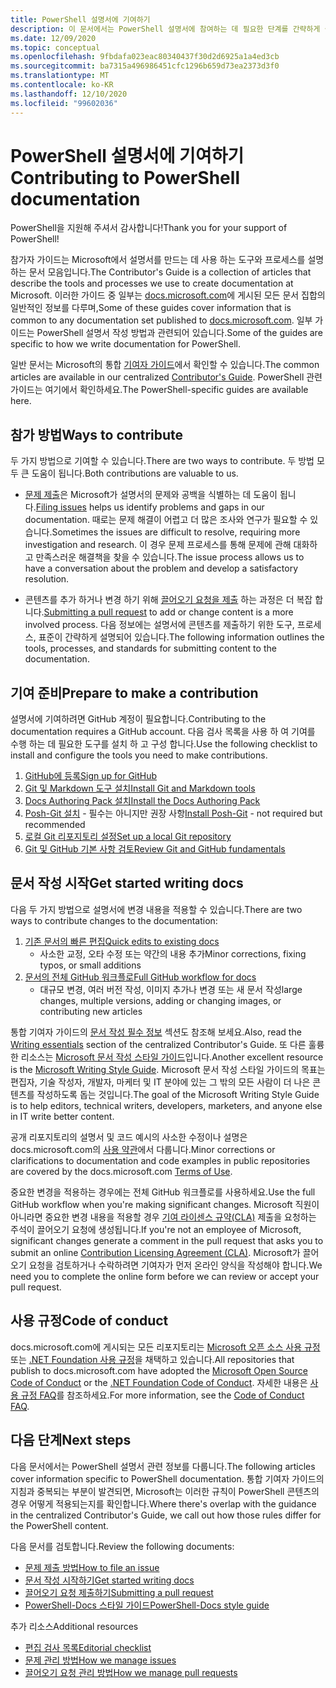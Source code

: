 ```yaml
---
title: PowerShell 설명서에 기여하기
description: 이 문서에서는 PowerShell 설명서에 참여하는 데 필요한 단계를 간략하게 설명합니다.
ms.date: 12/09/2020
ms.topic: conceptual
ms.openlocfilehash: 9fbdafa023eac80340437f30d2d6925a1a4ed3cb
ms.sourcegitcommit: ba7315a496986451cfc1296b659d73ea2373d3f0
ms.translationtype: MT
ms.contentlocale: ko-KR
ms.lasthandoff: 12/10/2020
ms.locfileid: "99602036"
---
```

# <a name="contributing-to-powershell-documentation"></a><span data-ttu-id="aebdb-103">PowerShell 설명서에 기여하기</span><span class="sxs-lookup"><span data-stu-id="aebdb-103">Contributing to PowerShell documentation</span></span>

<span data-ttu-id="aebdb-104">PowerShell을 지원해 주셔서 감사합니다!</span><span class="sxs-lookup"><span data-stu-id="aebdb-104">Thank you for your support of PowerShell!</span></span>

<span data-ttu-id="aebdb-105">참가자 가이드는 Microsoft에서 설명서를 만드는 데 사용 하는 도구와 프로세스를 설명 하는 문서 모음입니다.</span><span class="sxs-lookup"><span data-stu-id="aebdb-105">The Contributor's Guide is a collection of articles that describe the tools and processes we use to create documentation at Microsoft.</span></span> <span data-ttu-id="aebdb-106">이러한 가이드 중 일부는 [docs.microsoft.com][docs]에 게시된 모든 문서 집합의 일반적인 정보를 다루며,</span><span class="sxs-lookup"><span data-stu-id="aebdb-106">Some of these guides cover information that is common to any documentation set published to [docs.microsoft.com][docs].</span></span> <span data-ttu-id="aebdb-107">일부 가이드는 PowerShell 설명서 작성 방법과 관련되어 있습니다.</span><span class="sxs-lookup"><span data-stu-id="aebdb-107">Some of the guides are specific to how we write documentation for PowerShell.</span></span>

<span data-ttu-id="aebdb-108">일반 문서는 Microsoft의 통합 [기여자 가이드][contribute]에서 확인할 수 있습니다.</span><span class="sxs-lookup"><span data-stu-id="aebdb-108">The common articles are available in our centralized [Contributor's Guide][contribute].</span></span> <span data-ttu-id="aebdb-109">PowerShell 관련 가이드는 여기에서 확인하세요.</span><span class="sxs-lookup"><span data-stu-id="aebdb-109">The PowerShell-specific guides are available here.</span></span>

## <a name="ways-to-contribute"></a><span data-ttu-id="aebdb-110">참가 방법</span><span class="sxs-lookup"><span data-stu-id="aebdb-110">Ways to contribute</span></span>

<span data-ttu-id="aebdb-111">두 가지 방법으로 기여할 수 있습니다.</span><span class="sxs-lookup"><span data-stu-id="aebdb-111">There are two ways to contribute.</span></span> <span data-ttu-id="aebdb-112">두 방법 모두 큰 도움이 됩니다.</span><span class="sxs-lookup"><span data-stu-id="aebdb-112">Both contributions are valuable to us.</span></span>

- <span data-ttu-id="aebdb-113">[문제 제출][file-an-issue]은 Microsoft가 설명서의 문제와 공백을 식별하는 데 도움이 됩니다.</span><span class="sxs-lookup"><span data-stu-id="aebdb-113">[Filing issues][file-an-issue] helps us identify problems and gaps in our documentation.</span></span> <span data-ttu-id="aebdb-114">때로는 문제 해결이 어렵고 더 많은 조사와 연구가 필요할 수 있습니다.</span><span class="sxs-lookup"><span data-stu-id="aebdb-114">Sometimes the issues are difficult to resolve, requiring more investigation and research.</span></span> <span data-ttu-id="aebdb-115">이 경우 문제 프로세스를 통해 문제에 관해 대화하고 만족스러운 해결책을 찾을 수 있습니다.</span><span class="sxs-lookup"><span data-stu-id="aebdb-115">The issue process allows us to have a conversation about the problem and develop a satisfactory resolution.</span></span>

- <span data-ttu-id="aebdb-116">콘텐츠를 추가 하거나 변경 하기 위해 [끌어오기 요청을 제출](pull-requests.md) 하는 과정은 더 복잡 합니다.</span><span class="sxs-lookup"><span data-stu-id="aebdb-116">[Submitting a pull request](pull-requests.md) to add or change content is a more involved process.</span></span>
  <span data-ttu-id="aebdb-117">다음 정보에는 설명서에 콘텐츠를 제출하기 위한 도구, 프로세스, 표준이 간략하게 설명되어 있습니다.</span><span class="sxs-lookup"><span data-stu-id="aebdb-117">The following information outlines the tools, processes, and standards for submitting content to the documentation.</span></span>

## <a name="prepare-to-make-a-contribution"></a><span data-ttu-id="aebdb-118">기여 준비</span><span class="sxs-lookup"><span data-stu-id="aebdb-118">Prepare to make a contribution</span></span>

<span data-ttu-id="aebdb-119">설명서에 기여하려면 GitHub 계정이 필요합니다.</span><span class="sxs-lookup"><span data-stu-id="aebdb-119">Contributing to the documentation requires a GitHub account.</span></span> <span data-ttu-id="aebdb-120">다음 검사 목록을 사용 하 여 기여를 수행 하는 데 필요한 도구를 설치 하 고 구성 합니다.</span><span class="sxs-lookup"><span data-stu-id="aebdb-120">Use the following checklist to install and configure the tools you need to make contributions.</span></span>

1. [<span data-ttu-id="aebdb-121">GitHub에 등록</span><span class="sxs-lookup"><span data-stu-id="aebdb-121">Sign up for GitHub</span></span>](/contribute/get-started-setup-github)
1. [<span data-ttu-id="aebdb-122">Git 및 Markdown 도구 설치</span><span class="sxs-lookup"><span data-stu-id="aebdb-122">Install Git and Markdown tools</span></span>](/contribute/get-started-setup-tools)
1. [<span data-ttu-id="aebdb-123">Docs Authoring Pack 설치</span><span class="sxs-lookup"><span data-stu-id="aebdb-123">Install the Docs Authoring Pack</span></span>](/contribute/how-to-write-docs-auth-pack)
1. <span data-ttu-id="aebdb-124">[Posh-Git 설치][posh-git] - 필수는 아니지만 권장 사항</span><span class="sxs-lookup"><span data-stu-id="aebdb-124">[Install Posh-Git][posh-git] - not required but recommended</span></span>
1. [<span data-ttu-id="aebdb-125">로컬 Git 리포지토리 설정</span><span class="sxs-lookup"><span data-stu-id="aebdb-125">Set up a local Git repository</span></span>](/contribute/get-started-setup-local)
1. [<span data-ttu-id="aebdb-126">Git 및 GitHub 기본 사항 검토</span><span class="sxs-lookup"><span data-stu-id="aebdb-126">Review Git and GitHub fundamentals</span></span>](/contribute/git-github-fundamentals)

## <a name="get-started-writing-docs"></a><span data-ttu-id="aebdb-127">문서 작성 시작</span><span class="sxs-lookup"><span data-stu-id="aebdb-127">Get started writing docs</span></span>

<span data-ttu-id="aebdb-128">다음 두 가지 방법으로 설명서에 변경 내용을 적용할 수 있습니다.</span><span class="sxs-lookup"><span data-stu-id="aebdb-128">There are two ways to contribute changes to the documentation:</span></span>

1. [<span data-ttu-id="aebdb-129">기존 문서의 빠른 편집</span><span class="sxs-lookup"><span data-stu-id="aebdb-129">Quick edits to existing docs</span></span>](/contribute/#quick-edits-to-existing-documents)
   - <span data-ttu-id="aebdb-130">사소한 교정, 오타 수정 또는 약간의 내용 추가</span><span class="sxs-lookup"><span data-stu-id="aebdb-130">Minor corrections, fixing typos, or small additions</span></span>
1. [<span data-ttu-id="aebdb-131">문서의 전체 GitHub 워크플로</span><span class="sxs-lookup"><span data-stu-id="aebdb-131">Full GitHub workflow for docs</span></span>](/contribute/how-to-write-workflows-major)
   - <span data-ttu-id="aebdb-132">대규모 변경, 여러 버전 작성, 이미지 추가나 변경 또는 새 문서 작성</span><span class="sxs-lookup"><span data-stu-id="aebdb-132">large changes, multiple versions, adding or changing images, or contributing new articles</span></span>

<span data-ttu-id="aebdb-133">통합 기여자 가이드의 [문서 작성 필수 정보](/contribute/style-quick-start) 섹션도 참조해 보세요.</span><span class="sxs-lookup"><span data-stu-id="aebdb-133">Also, read the [Writing essentials](/contribute/style-quick-start) section of the centralized Contributor's Guide.</span></span> <span data-ttu-id="aebdb-134">또 다른 훌륭한 리소스는 [Microsoft 문서 작성 스타일 가이드][style-guide]입니다.</span><span class="sxs-lookup"><span data-stu-id="aebdb-134">Another excellent resource is the [Microsoft Writing Style Guide][style-guide].</span></span> <span data-ttu-id="aebdb-135">Microsoft 문서 작성 스타일 가이드의 목표는 편집자, 기술 작성자, 개발자, 마케터 및 IT 분야에 있는 그 밖의 모든 사람이 더 나은 콘텐츠를 작성하도록 돕는 것입니다.</span><span class="sxs-lookup"><span data-stu-id="aebdb-135">The goal of the Microsoft Writing Style Guide is to help editors, technical writers, developers, marketers, and anyone else in IT write better content.</span></span>

<span data-ttu-id="aebdb-136">공개 리포지토리의 설명서 및 코드 예시의 사소한 수정이나 설명은 docs.microsoft.com의 [사용 약관][terms-of-use]에서 다룹니다.</span><span class="sxs-lookup"><span data-stu-id="aebdb-136">Minor corrections or clarifications to documentation and code examples in public repositories are covered by the docs.microsoft.com [Terms of Use][terms-of-use].</span></span>

<span data-ttu-id="aebdb-137">중요한 변경을 적용하는 경우에는 전체 GitHub 워크플로를 사용하세요.</span><span class="sxs-lookup"><span data-stu-id="aebdb-137">Use the full GitHub workflow when you're making significant changes.</span></span> <span data-ttu-id="aebdb-138">Microsoft 직원이 아니라면 중요한 변경 내용을 적용할 경우 [기여 라이센스 규약(CLA)][cla] 제출을 요청하는 주석이 끌어오기 요청에 생성됩니다.</span><span class="sxs-lookup"><span data-stu-id="aebdb-138">If you're not an employee of Microsoft, significant changes generate a comment in the pull request that asks you to submit an online [Contribution Licensing Agreement (CLA)][cla].</span></span> <span data-ttu-id="aebdb-139">Microsoft가 끌어오기 요청을 검토하거나 수락하려면 기여자가 먼저 온라인 양식을 작성해야 합니다.</span><span class="sxs-lookup"><span data-stu-id="aebdb-139">We need you to complete the online form before we can review or accept your pull request.</span></span>

## <a name="code-of-conduct"></a><span data-ttu-id="aebdb-140">사용 규정</span><span class="sxs-lookup"><span data-stu-id="aebdb-140">Code of conduct</span></span>

<span data-ttu-id="aebdb-141">docs.microsoft.com에 게시되는 모든 리포지토리는 [Microsoft 오픈 소스 사용 규정](https://opensource.microsoft.com/codeofconduct/) 또는 [.NET Foundation 사용 규정](https://dotnetfoundation.org/code-of-conduct)을 채택하고 있습니다.</span><span class="sxs-lookup"><span data-stu-id="aebdb-141">All repositories that publish to docs.microsoft.com have adopted the [Microsoft Open Source Code of Conduct](https://opensource.microsoft.com/codeofconduct/) or the [.NET Foundation Code of Conduct](https://dotnetfoundation.org/code-of-conduct).</span></span> <span data-ttu-id="aebdb-142">자세한 내용은 [사용 규정 FAQ](https://opensource.microsoft.com/codeofconduct/faq/)를 참조하세요.</span><span class="sxs-lookup"><span data-stu-id="aebdb-142">For more information, see the [Code of Conduct FAQ](https://opensource.microsoft.com/codeofconduct/faq/).</span></span>

## <a name="next-steps"></a><span data-ttu-id="aebdb-143">다음 단계</span><span class="sxs-lookup"><span data-stu-id="aebdb-143">Next steps</span></span>

<span data-ttu-id="aebdb-144">다음 문서에서는 PowerShell 설명서 관련 정보를 다룹니다.</span><span class="sxs-lookup"><span data-stu-id="aebdb-144">The following articles cover information specific to PowerShell documentation.</span></span> <span data-ttu-id="aebdb-145">통합 기여자 가이드의 지침과 중복되는 부분이 발견되면, Microsoft는 이러한 규칙이 PowerShell 콘텐츠의 경우 어떻게 적용되는지를 확인합니다.</span><span class="sxs-lookup"><span data-stu-id="aebdb-145">Where there's overlap with the guidance in the centralized Contributor's Guide, we call out how those rules differ for the PowerShell content.</span></span>

<span data-ttu-id="aebdb-146">다음 문서를 검토합니다.</span><span class="sxs-lookup"><span data-stu-id="aebdb-146">Review the following documents:</span></span>

- [<span data-ttu-id="aebdb-147">문제 제출 방법</span><span class="sxs-lookup"><span data-stu-id="aebdb-147">How to file an issue</span></span>](file-an-issue.md)
- [<span data-ttu-id="aebdb-148">문서 작성 시작하기</span><span class="sxs-lookup"><span data-stu-id="aebdb-148">Get started writing docs</span></span>](get-started-writing.md)
- [<span data-ttu-id="aebdb-149">끌어오기 요청 제출하기</span><span class="sxs-lookup"><span data-stu-id="aebdb-149">Submitting a pull request</span></span>](pull-requests.md)
- [<span data-ttu-id="aebdb-150">PowerShell-Docs 스타일 가이드</span><span class="sxs-lookup"><span data-stu-id="aebdb-150">PowerShell-Docs style guide</span></span>](powershell-style-guide.md)

<span data-ttu-id="aebdb-151">추가 리소스</span><span class="sxs-lookup"><span data-stu-id="aebdb-151">Additional resources</span></span>

- [<span data-ttu-id="aebdb-152">편집 검사 목록</span><span class="sxs-lookup"><span data-stu-id="aebdb-152">Editorial checklist</span></span>](editorial-checklist.md)
- [<span data-ttu-id="aebdb-153">문제 관리 방법</span><span class="sxs-lookup"><span data-stu-id="aebdb-153">How we manage issues</span></span>](managing-issues.md)
- [<span data-ttu-id="aebdb-154">끌어오기 요청 관리 방법</span><span class="sxs-lookup"><span data-stu-id="aebdb-154">How we manage pull requests</span></span>](managing-pull-requests.md)

<!--link refs-->
[cla]: https://cla.microsoft.com/
[contribute]: /contribute/
[docs]: https://docs.microsoft.com/
[file-an-issue]: file-an-issue.md
[posh-git]: https://www.powershellgallery.com/packages/posh-git
[psdocs]: /powershell
[style-guide]: /style-guide/welcome/
[terms-of-use]: /legal/termsofuse
